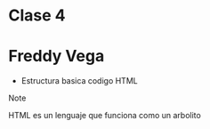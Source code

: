 # Clase 4
# Freddy Vega

* Estructura basica codigo HTML

> [!NOTE]
> HTML es un lenguaje que funciona como un arbolito
